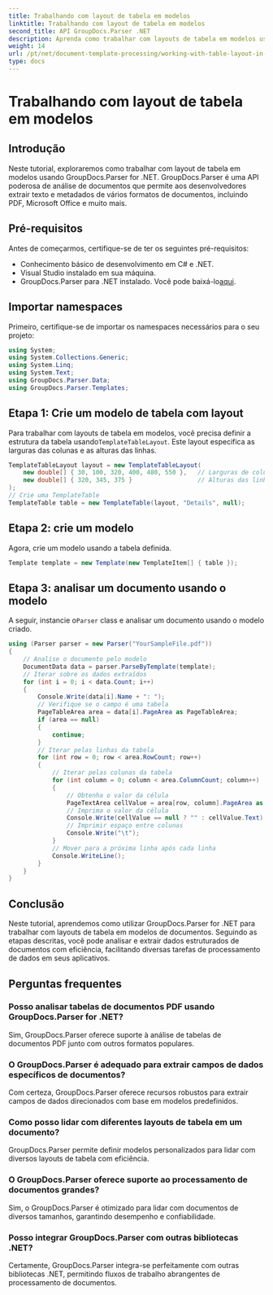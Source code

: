 ```yaml
---
title: Trabalhando com layout de tabela em modelos
linktitle: Trabalhando com layout de tabela em modelos
second_title: API GroupDocs.Parser .NET
description: Aprenda como trabalhar com layouts de tabela em modelos usando GroupDocs.Parser for .NET. Extraia dados estruturados de documentos com eficiência.
weight: 14
url: /pt/net/document-template-processing/working-with-table-layout-in-templates/
type: docs
---
```

# Trabalhando com layout de tabela em modelos

## Introdução
Neste tutorial, exploraremos como trabalhar com layout de tabela em modelos usando GroupDocs.Parser for .NET. GroupDocs.Parser é uma API poderosa de análise de documentos que permite aos desenvolvedores extrair texto e metadados de vários formatos de documentos, incluindo PDF, Microsoft Office e muito mais.
## Pré-requisitos
Antes de começarmos, certifique-se de ter os seguintes pré-requisitos:
- Conhecimento básico de desenvolvimento em C# e .NET.
- Visual Studio instalado em sua máquina.
-  GroupDocs.Parser para .NET instalado. Você pode baixá-lo[aqui](https://releases.groupdocs.com/parser/net/).

## Importar namespaces
Primeiro, certifique-se de importar os namespaces necessários para o seu projeto:
```csharp
using System;
using System.Collections.Generic;
using System.Linq;
using System.Text;
using GroupDocs.Parser.Data;
using GroupDocs.Parser.Templates;
```
## Etapa 1: Crie um modelo de tabela com layout
Para trabalhar com layouts de tabela em modelos, você precisa definir a estrutura da tabela usando`TemplateTableLayout`. Este layout especifica as larguras das colunas e as alturas das linhas.
```csharp
TemplateTableLayout layout = new TemplateTableLayout(
    new double[] { 30, 100, 320, 400, 480, 550 },   // Larguras de coluna
    new double[] { 320, 345, 375 }                  // Alturas das linhas
);
// Crie uma TemplateTable
TemplateTable table = new TemplateTable(layout, "Details", null);
```
## Etapa 2: crie um modelo
Agora, crie um modelo usando a tabela definida.
```csharp
Template template = new Template(new TemplateItem[] { table });
```
## Etapa 3: analisar um documento usando o modelo
 A seguir, instancie o`Parser` class e analisar um documento usando o modelo criado.
```csharp
using (Parser parser = new Parser("YourSampleFile.pdf"))
{
    // Analise o documento pelo modelo
    DocumentData data = parser.ParseByTemplate(template);
    // Iterar sobre os dados extraídos
    for (int i = 0; i < data.Count; i++)
    {
        Console.Write(data[i].Name + ": ");
        // Verifique se o campo é uma tabela
        PageTableArea area = data[i].PageArea as PageTableArea;
        if (area == null)
        {
            continue;
        }
        // Iterar pelas linhas da tabela
        for (int row = 0; row < area.RowCount; row++)
        {
            // Iterar pelas colunas da tabela
            for (int column = 0; column < area.ColumnCount; column++)
            {
                // Obtenha o valor da célula
                PageTextArea cellValue = area[row, column].PageArea as PageTextArea;
                // Imprima o valor da célula
                Console.Write(cellValue == null ? "" : cellValue.Text);
                // Imprimir espaço entre colunas
                Console.Write("\t");
            }
            // Mover para a próxima linha após cada linha
            Console.WriteLine();
        }
    }
}
```

## Conclusão
Neste tutorial, aprendemos como utilizar GroupDocs.Parser for .NET para trabalhar com layouts de tabela em modelos de documentos. Seguindo as etapas descritas, você pode analisar e extrair dados estruturados de documentos com eficiência, facilitando diversas tarefas de processamento de dados em seus aplicativos.

## Perguntas frequentes
### Posso analisar tabelas de documentos PDF usando GroupDocs.Parser for .NET?
Sim, GroupDocs.Parser oferece suporte à análise de tabelas de documentos PDF junto com outros formatos populares.
### O GroupDocs.Parser é adequado para extrair campos de dados específicos de documentos?
Com certeza, GroupDocs.Parser oferece recursos robustos para extrair campos de dados direcionados com base em modelos predefinidos.
### Como posso lidar com diferentes layouts de tabela em um documento?
GroupDocs.Parser permite definir modelos personalizados para lidar com diversos layouts de tabela com eficiência.
### O GroupDocs.Parser oferece suporte ao processamento de documentos grandes?
Sim, o GroupDocs.Parser é otimizado para lidar com documentos de diversos tamanhos, garantindo desempenho e confiabilidade.
### Posso integrar GroupDocs.Parser com outras bibliotecas .NET?
Certamente, GroupDocs.Parser integra-se perfeitamente com outras bibliotecas .NET, permitindo fluxos de trabalho abrangentes de processamento de documentos.